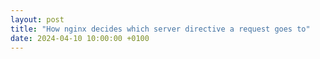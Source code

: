 ```yaml
---
layout: post
title: "How nginx decides which server directive a request goes to"
date: 2024-04-10 10:00:00 +0100
---
```

